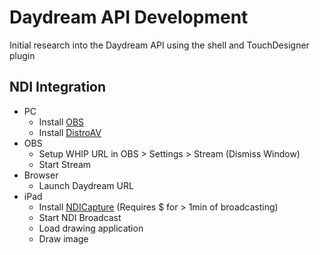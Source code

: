 # Daydream API Development

Initial research into the Daydream API using the shell and TouchDesigner plugin

## NDI Integration

- PC
    - Install [OBS](https://obsproject.com/download)
    - Install [DistroAV](https://github.com/DistroAV/DistroAV)
- OBS
    - Setup WHIP URL in OBS > Settings > Stream (Dismiss Window)
    - Start Stream
- Browser
    - Launch Daydream URL 
- iPad 
    - Install [NDICapture](https://ndi.video/tools/hx-capture/) (Requires $ for > 1min of broadcasting)
    - Start NDI Broadcast
    - Load drawing application
    - Draw image

